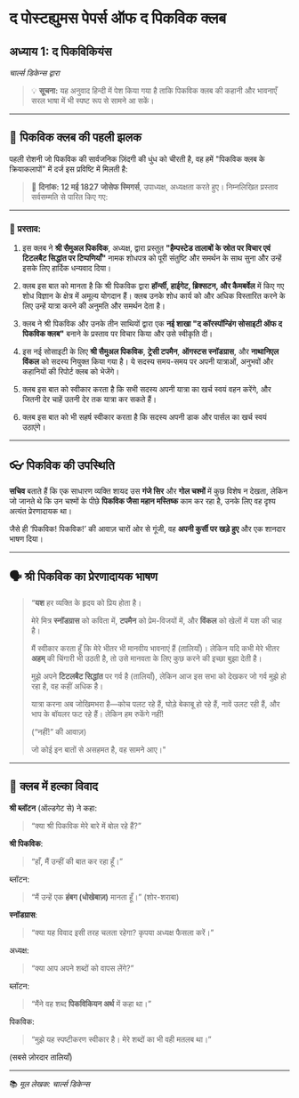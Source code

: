 # द पोस्टह्युमस पेपर्स ऑफ द पिकविक क्लब

## अध्याय 1: **द पिकविकियंस**

*चार्ल्स डिकेन्स द्वारा*

> 💡 **सूचना:**
> यह अनुवाद हिन्दी में पेश किया गया है ताकि पिकविक क्लब की कहानी और भावनाएँ सरल भाषा में भी स्पष्ट रूप से सामने आ सकें।

---

## 🌟 पिकविक क्लब की पहली झलक

पहली रोशनी जो पिकविक की सार्वजनिक ज़िंदगी की धुंध को चीरती है, वह हमें "पिकविक क्लब के क्रियाकलापों" में दर्ज इस प्रविष्टि में मिलती है:

> 📅 **दिनांक: 12 मई 1827**
> **जोसेफ स्मिगर्स**, उपाध्यक्ष, अध्यक्षता करते हुए। निम्नलिखित प्रस्ताव सर्वसम्मति से पारित किए गए:

---

### 📘 प्रस्ताव:

1. इस क्लब ने **श्री सैमुअल पिकविक**, अध्यक्ष, द्वारा प्रस्तुत **"हैम्पस्टेड तालाबों के स्रोत पर विचार एवं टिटलबैट सिद्धांत पर टिप्पणियाँ"** नामक शोधपत्र को पूरी संतुष्टि और समर्थन के साथ सुना और उन्हें इसके लिए हार्दिक धन्यवाद दिया।

2. क्लब इस बात को मानता है कि श्री पिकविक द्वारा **हॉर्न्सी, हाईगेट, ब्रिक्सटन, और कैमबर्वेल** में किए गए शोध विज्ञान के क्षेत्र में अमूल्य योगदान हैं। क्लब उनके शोध कार्य को और अधिक विस्तारित करने के लिए उन्हें यात्रा करने की अनुमति और समर्थन देता है।

3. क्लब ने श्री पिकविक और उनके तीन साथियों द्वारा एक **नई शाखा "द कॉरस्पॉन्डिंग सोसाइटी ऑफ द पिकविक क्लब"** बनाने के प्रस्ताव पर विचार किया और उसे स्वीकृति दी।

4. इस नई सोसाइटी के लिए **श्री सैमुअल पिकविक**, **ट्रेसी टपमैन**, **ऑगस्टस स्नॉडग्रास**, और **नाथानिएल विंकल** को सदस्य नियुक्त किया गया है। ये सदस्य समय-समय पर अपनी यात्राओं, अनुभवों और कहानियों की रिपोर्ट क्लब को भेजेंगे।

5. क्लब इस बात को स्वीकार करता है कि सभी सदस्य अपनी यात्रा का खर्च स्वयं वहन करेंगे, और जितनी देर चाहें उतनी देर तक यात्रा कर सकते हैं।

6. क्लब इस बात को भी सहर्ष स्वीकार करता है कि सदस्य अपनी डाक और पार्सल का खर्च स्वयं उठाएंगे।

---

## 👓 पिकविक की उपस्थिति

**सचिव** बताते हैं कि एक साधारण व्यक्ति शायद उस **गंजे सिर** और **गोल चश्मों** में कुछ विशेष न देखता, लेकिन जो जानते थे कि उन चश्मों के पीछे **पिकविक जैसा महान मस्तिष्क** काम कर रहा है, उनके लिए वह दृश्य अत्यंत प्रेरणादायक था।

जैसे ही ‘पिकविक! पिकविक!’ की आवाज़ चारों ओर से गूंजी, वह **अपनी कुर्सी पर खड़े हुए** और एक शानदार भाषण दिया।

---

## 🗣️ श्री पिकविक का प्रेरणादायक भाषण

> “**यश** हर व्यक्ति के हृदय को प्रिय होता है।
>
> मेरे मित्र **स्नॉडग्रास** को कविता में, **टपमैन** को प्रेम-विजयों में, और **विंकल** को खेलों में यश की चाह है।
>
> मैं स्वीकार करता हूँ कि मेरे भीतर भी मानवीय भावनाएं हैं (तालियाँ)।
> लेकिन यदि कभी मेरे भीतर **अहम्** की चिंगारी भी उठती है, तो उसे मानवता के लिए कुछ करने की इच्छा बुझा देती है।
>
> मुझे अपने **टिटलबैट सिद्धांत** पर गर्व है (तालियाँ), लेकिन आज इस सभा को देखकर जो गर्व मुझे हो रहा है, वह कहीं अधिक है।
>
> यात्रा करना अब जोखिमभरा है—कोच पलट रहे हैं, घोड़े बेकाबू हो रहे हैं, नावें उलट रही हैं, और भाप के बॉयलर फट रहे हैं। लेकिन हम रुकेंगे नहीं!
>
> (“नहीं!” की आवाज़)
>
> जो कोई इन बातों से असहमत है, वह सामने आए।"

---

## 🧨 क्लब में हल्का विवाद

**श्री ब्लॉटन** (ऑल्डगेट से) ने कहा:

> “क्या श्री पिकविक मेरे बारे में बोल रहे हैं?”

**श्री पिकविक**:

> “हाँ, मैं उन्हीं की बात कर रहा हूँ।”

ब्लॉटन:

> “मैं उन्हें एक **हंबग (धोखेबाज़)** मानता हूँ।” (शोर-शराबा)

**स्नॉडग्रास**:

> “क्या यह विवाद इसी तरह चलता रहेगा? कृपया अध्यक्ष फैसला करें।”

अध्यक्ष:

> “क्या आप अपने शब्दों को वापस लेंगे?”

ब्लॉटन:

> “मैंने वह शब्द **पिकविकियन अर्थ** में कहा था।”

पिकविक:

> “मुझे यह स्पष्टीकरण स्वीकार है। मेरे शब्दों का भी वही मतलब था।”

(सबसे ज़ोरदार तालियाँ)

---
📚 *मूल लेखक: चार्ल्स डिकेन्स*

